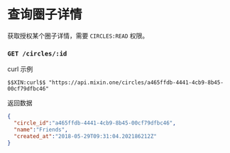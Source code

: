 # 查询圈子详情

获取授权某个圈子详情，需要 `CIRCLES:READ` 权限。

### `GET /circles/:id`

curl 示例

```
$$XIN:curl$$ "https://api.mixin.one/circles/a465ffdb-4441-4cb9-8b45-00cf79dfbc46"
```

返回数据

```json
{
  "circle_id":"a465ffdb-4441-4cb9-8b45-00cf79dfbc46",
  "name":"Friends",
  "created_at":"2018-05-29T09:31:04.202186212Z"
}
```
